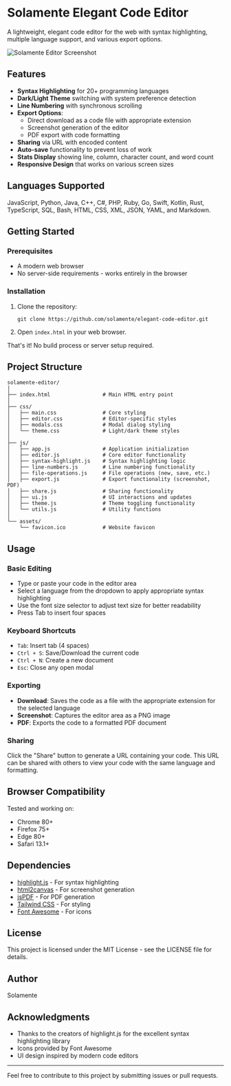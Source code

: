 # Solamente Elegant Code Editor

A lightweight, elegant code editor for the web with syntax highlighting, multiple language support, and various export options.

![Solamente Editor Screenshot](assets/editor-screenshot.png)

## Features

- **Syntax Highlighting** for 20+ programming languages
- **Dark/Light Theme** switching with system preference detection
- **Line Numbering** with synchronous scrolling
- **Export Options**:
  - Direct download as a code file with appropriate extension
  - Screenshot generation of the editor
  - PDF export with code formatting
- **Sharing** via URL with encoded content
- **Auto-save** functionality to prevent loss of work
- **Stats Display** showing line, column, character count, and word count
- **Responsive Design** that works on various screen sizes

## Languages Supported

JavaScript, Python, Java, C++, C#, PHP, Ruby, Go, Swift, Kotlin, Rust, TypeScript, SQL, Bash, HTML, CSS, XML, JSON, YAML, and Markdown.

## Getting Started

### Prerequisites

- A modern web browser
- No server-side requirements - works entirely in the browser

### Installation

1. Clone the repository:
   ```
   git clone https://github.com/solamente/elegant-code-editor.git
   ```

2. Open `index.html` in your web browser.

That's it! No build process or server setup required.

## Project Structure

```
solamente-editor/
│
├── index.html                 # Main HTML entry point
│
├── css/
│   ├── main.css               # Core styling
│   ├── editor.css             # Editor-specific styles
│   ├── modals.css             # Modal dialog styling
│   └── theme.css              # Light/dark theme styles
│
├── js/
│   ├── app.js                 # Application initialization
│   ├── editor.js              # Core editor functionality
│   ├── syntax-highlight.js    # Syntax highlighting logic
│   ├── line-numbers.js        # Line numbering functionality
│   ├── file-operations.js     # File operations (new, save, etc.)
│   ├── export.js              # Export functionality (screenshot, PDF)
│   ├── share.js               # Sharing functionality
│   ├── ui.js                  # UI interactions and updates
│   ├── theme.js               # Theme toggling functionality
│   └── utils.js               # Utility functions
│
└── assets/
    └── favicon.ico            # Website favicon
```

## Usage

### Basic Editing

- Type or paste your code in the editor area
- Select a language from the dropdown to apply appropriate syntax highlighting
- Use the font size selector to adjust text size for better readability
- Press Tab to insert four spaces

### Keyboard Shortcuts

- `Tab`: Insert tab (4 spaces)
- `Ctrl + S`: Save/Download the current code
- `Ctrl + N`: Create a new document
- `Esc`: Close any open modal

### Exporting

- **Download**: Saves the code as a file with the appropriate extension for the selected language
- **Screenshot**: Captures the editor area as a PNG image
- **PDF**: Exports the code to a formatted PDF document

### Sharing

Click the "Share" button to generate a URL containing your code. This URL can be shared with others to view your code with the same language and formatting.

## Browser Compatibility

Tested and working on:
- Chrome 80+
- Firefox 75+
- Edge 80+
- Safari 13.1+

## Dependencies

- [highlight.js](https://highlightjs.org/) - For syntax highlighting
- [html2canvas](https://html2canvas.hertzen.com/) - For screenshot generation
- [jsPDF](https://github.com/MrRio/jsPDF) - For PDF generation
- [Tailwind CSS](https://tailwindcss.com/) - For styling
- [Font Awesome](https://fontawesome.com/) - For icons

## License

This project is licensed under the MIT License - see the LICENSE file for details.

## Author

Solamente

## Acknowledgments

- Thanks to the creators of highlight.js for the excellent syntax highlighting library
- Icons provided by Font Awesome
- UI design inspired by modern code editors

---

Feel free to contribute to this project by submitting issues or pull requests.
